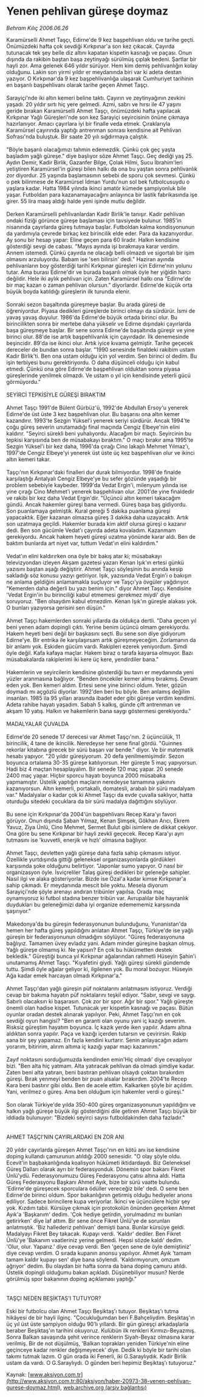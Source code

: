 # Yenen pehlivan güreşe doymaz

*Behram Kılıç 2006.06.26*

<font class="agenda2NewsSpot">
 Karamürselli Ahmet Taşçı, Edirne'de 9 kez başpehlivan oldu ve tarihe geçti. Önümüzdeki hafta çok sevdiği Kırkpınar'a son kez çıkacak.
</font>
<font class="newsDetail">
 Çayırda tutunacak tek şey belle diz altını kapatan kispetin kasnağı ve paçası. Onun dışında da rakibin baştan başa zeytinyağı sürülmüş çıplak bedeni. Şartlar bir hayli zor. Ama gelenek 646 yıldır sürüyor. Hem kim demiş pehlivanlığın kolay olduğunu. Lakin son yirmi yıldır er meydanında biri var ki adeta destan yazıyor. O Kırkpınar'da 9 kez başpehlivanlığa ulaşarak Cumhuriyet tarihinin en başarılı başpehlivanı olarak tarihe geçen Ahmet Taşçı.
 <br/>
 <br/>
 Sarayiçi'nde iki altın kemeri beline taktı. Çayırın ve zeytinyağının zevkini yaşadı. 20 yıldır sırtı hiç yere gelmedi. Azmi, sabrı ve hırsı ile 47 yaşını geride bırakan Karamürselli Ahmet Taşçı, önümüzdeki hafta yapılacak Kırkpınar Yağlı Güreşleri'nde son kez Sarayiçi seyircisinin önüne çıkmaya hazırlanıyor. Amacı çayırlara iyi bir finalle veda etmek. Çıraklarıyla Karamürsel çayırında yaptığı antrenman sonrası kendisine ait Pehlivan Sofrası'nda buluştuk. Bir saate 20 yılı sığdırmaya çalıştık.
 <br/>
 <br/>
 "Böyle başarılı olacağımızı tahmin edemezdik. Çünkü çok geç yaşta başladım yağlı güreşe." diye başlıyor söze Ahmet Taşçı. Geç dediği yaş 25. Aydın Demir, Kadir Birlik, Gazanfer Bilge, Çolak Hilmi, Sucu İbrahim'leri yetiştiren Karamürsel'in güreşi bilen halkı da ona bu yaştan sonra pehlivanlık zor diyordur. 25 yaşında başlamasının sebebi de sporu çok sevmesi. Çünkü o pek bilinmese de Karamürsel İdman Yurdu'nun sol bek futbolcusuydu o yaşlara kadar. Hatta 1984 yılında ikinci amatör kümede şampiyonluk bile yaşar. Futboldan para kazanamayacağını anlayınca bir lastik fabrikasında işe girer. 55 lira maaş aldığı halde yeni işinde mutlu değildir.
 <br/>
 <br/>
 Derken Karamürselli pehlivanlardan Kadir Birlik'le tanışır. Kadir pehlivan ondaki fiziği görünce güreşe başlaması için tavsiyede bulunur. 1985'in nisanında çayırlarda güreş tutmaya başlar. Futboldan kalma kondisyonunun da yardımıyla çevrede birkaç kez birincilik elde eder. Para da kazanıyordur. Ay sonu bir hesap yapar: Eline geçen para 60 liradır. Halkın kendisine gösterdiği sevgi de cabası. "Mayıs ayında işi bırakmaya karar verdim. Annem istemedi. Çünkü çayırda ne olacağı belli olmazdı ve sigortalı bir işim olmasını arzuluyordu. Babam ise 'sen bilirsin' dedi." Haziran ayında pehlivanların boy gösterdiği tarihî Kırkpınar güreşleri için Edirne'nin yolunu tutar. Ama burası Edirne'dir ve burada başarılı olmak öyle her yiğidin harcı değildir. Hele iki aylık pehlivan için. Zaten Karamürsel halkı ona "Edirne'de bir maç kazan o zaman pehlivan olursun." diyorlardır. Edirne'de küçük orta büyük boyda katıldığı güreşlerin ilk turunda elenir.
 <br/>
 <br/>
 Sonraki sezon başaltında güreşmeye başlar. Bu arada güreşi de öğreniyordur. Piyasa dedikleri güreşlerde birinci olmayı da sürdürür. İsmi de yavaş yavaş duyulur. 1986'da Edirne'de büyük ortada birinci olur. Bu birincilikten sonra bir mertebe daha yükselir ve Edirne dışındaki çayırlarda başa güreşmeye başlar. Bir sene sonra Edirne'de başaltında güreşir ve yine birinci olur. 88'de ise artık başpehlivanlık için çayırdadır. İlk denemesinde beşincidir. 89'da ise ikinci olur. Artık iyice kıvama gelmiştir. Tarihe geçecek dereceler de bundan sonra başlar. "1990 senesinde finaldeki rakibim ustam Kadir Birlik'ti. Ben ona ustam olduğu için yol verdim. Sen birinci ol dedim. Bu işin terbiyesi bunu gerektiriyordu. O daha düşünceli olduğu için kabul etmedi. Çünkü ona göre Edirne'de başpehlivan olduktan sonra piyasa güreşlerinde yenilmek olmazdı. Ve ustam o yıl için kendisinde yeterli gücü görmüyordu."
 <br/>
 <br/>
 SEYİRCİ TEPKİSİYLE GÜREŞİ BIRAKTIM
 <br/>
 <br/>
 Ahmet Taşçı 1991'de Bülent Gürbüz'ü, 1992'de Abdullah Ersoy'u yenerek Edirne'de üst üste 3 kez başpehlivan olur. Bu başarısı ona altın kemer kazandırır. 1993'te Sezgin Yüksel'i yenerek seriyi sürdürür. Ancak 1994'te çoğu güreş severin unutamadığı final maçında Cengiz Elbeye'nin elini kaldırır. "Seyirci sürekli beni yuhalıyordu. Alacağım bir maçtı. Seyircinin bu tepkisi karşısında ben de müsabakayı bıraktım." O maçı bırakır ama 1995'te Sezgin Yüksel'i bir kez daha, 1996'da çırağı Cino lakaplı Mehmet Yılmaz'ı, 1997'de Cengiz Elbeye'yi yenerek üst üste üç kez başpehlivan olur ve ikinci altın kemeri takar.
 <br/>
 <br/>
 Taşçı'nın Kırkpınar'daki finalleri dur durak bilmiyordur. 1998'de finalde karşılaştığı Antalyalı Cengiz Elbeye'ye bu sefer gözünde yaşadığı bir problem sebebiyle kaybeder. 1999'da Vedat Ergin'i, milenyum yılında ise yine çırağı Cino Mehmet'i yenerek başpehlivan olur. 2001'de yine finaldedir ve rakibi bir kez daha Vedat Ergin'dir. "Üçüncü altın kemeri takacağım gündü. Ancak hakemler güreşi bana vermedi. Güreş başa baş gidiyordu. Son puanlamaya gelmiştik. Kural gereği 5 dakika puanlama güreşi yapacaktık. Eğer kazanan olmazsa güreş 3 dakika daha uzayacaktı. Artık son uzatmaya geçildi. Hakemler burada kim aktif olursa güreşi o kazanır dedi. Ben son gücümle Vedat'ı çayırda adeta kovaladım. Kazanmam gerekiyordu. Ancak hakem heyeti güreşi uzatma yönünde karar aldı. Ben de baktım bunlarda art niyet var, tuttum Vedat'ın elini kaldırdım."
 <br/>
 <br/>
 Vedat'ın elini kaldırırken ona öyle bir bakış atar ki; müsabakayı televizyondan izleyen Akşam gazetesi yazarı Kenan Işık'ın ertesi günkü yazısını baştan aşağı değiştirir. Ahmet Taşçı söyleşinin bu anında kesip sakladığı söz konusu yazıyı getiriyor. Işık, yazısında Vedat Ergin'i o bakışın ne anlama geldiğini anlamamakla suçluyor ve Taşçı'ya övgüler yağdırıyor. "Kemerden daha değerli bu yazı benim için." diyor Ahmet Taşçı. Kendisine 'Vedat Ergin'in bu birinciliği kabul etmemesi gerekmez miydi' diye soruyoruz. "Ben olsaydım kabul etmezdim. Kenan Işık'ın güreşle alakası yok. O bunları yazıyorsa gerisini sen düşün."
 <br/>
 <br/>
 Ahmet Taşçı hakemlerden sonraki yıllarda da oldukça dertli. "Daha geçen yıl beni yenen adam dopingli çıktı. Yerine benim üçüncü olmam gerekiyordu. Hakem heyeti beni değil bir başkasını seçti. Bu sene son diye gidiyorum Edirne'ye. Bir entrika ile karşılaşırsam artık güreşmeyeceğim. Zorlamanın da bir anlamı yok. Eskiden gücüm vardı. Rakipleri ezerek yeniyordum. Şimdi öyle değil. Kafa kafaya maçlar. Hakem biraz o tarafa kayarsa olmuyor. Bazı müsabakalarda rakiplerimi iki kere üç kere, yendirdiler bana."
 <br/>
 <br/>
 Hakemlerin ve seyircilerin kendisine gösterdiği bu tavrı er meydanında yeni yüzler aranmasına bağlıyor. "Benden öncekiler kemer almış bırakmış. Devam eden yok. Ben kemeri aldım. Ertesi sene yine birinci oldum. Yeter, gözün doymadı mı açgözlü diyorlar. 1992'den beri bu böyle. Ben anlamış değilim insanları. 1985 ila 95 yılları arasında ibadet eder gibi güreşe verdim kendimi. Adeta rahibe hayatı yaşadım. Sabah 5 kalkış, günde çift antrenman ve akşam 10 yatış. Halkın ve hakemlerin bana saygı göstermesi gerekiyordu."
 <br/>
 <br/>
 MADALYALAR ÇUVALDA
 <br/>
 <br/>
 Edirne'de 20 senede 17 derecesi var Ahmet Taşçı'nın. 2 üçüncülük, 11 birincilik, 4 tane de ikincilik. Neredeyse her sene final gördü. "Guinnes rekorlar kitabına girecek bir sürü başarı var bende." diyor. Ve bir matematik hesabı yapıyor. "20 yıldır güreşiyorum. 20 defa yenilmemişimdir. Sezon boyunca ortalama 30-35 güreşe katılıyorsun. Her güreşte 5 maç yapıyorsun. Hadi biz 4 maçtan hesaplayalım. Bir senede 120 maç yapar. 20 senede 2400 maç yapar. Hiçbir sporcu hayatı boyunca 2000 müsabaka yapmamıştır. Üstelik yaptığın maçların neredeyse tamamına yakınını kazanıyorsun. Altın kemerli, portakallı, domatesli, arabalı bir sürü madalyam var." Madalyalar o kadar çok ki Ahmet Taşçı da evde çuvalla saklıyor, hatta oturduğu sitedeki çocuklara da bir sürü madalya dağıttığını söylüyor.
 <br/>
 <br/>
 Bu sene için Kırkpınar'da 2004'ün başpehlivanı Recep Kara'yı favori görüyor. Onun dışında Şaban Yılmaz, Kenan Şimşek, Gökhan Arıcı, Ekrem Yavuz, Ziya Ünlü, Cino Mehmet, Sermet Bulut gibi isimlere de dikkat çekiyor. Ona göre bu sene Kırkpınar bir hayli zevkli geçecek. Recep Kara'yı ayrı tutmasını ise 'kuvvetli, enerjik ve hızlı' olmasına bağlıyor.
 <br/>
 <br/>
 Ahmet Taşçı, devletten yağlı güreşe daha fazla sahip çıkmasını istiyor. Özellikle yurtdışında gittiği geleneksel organizasyonlarda gördükleri karşısında şoke olduğunu belirtiyor. "Japonlar sumo yapıyor. O nasıl bir organizasyon öyle. İsviçreliler Talaş güreşi dedikleri bir geleneğe sahipler. Nasıl ilgi ve alaka gösteriyorlar. Bizde ise Özal'a kadar kimse Kırkpınar'a sahip çıkmadı. Er meydanında mescit bile yoktu. Mesela diyorum Sarayiçi'nde şöyle arenayı andıran tribünler yapılsa. Orada maç oynamıyoruz ki futbol stadına benzer tribün var. Avrupalılar bile hayranlık duydukları bu geleneğimizi daha iyi organize edemememiz karşısında şaşırıyor."
 <br/>
 <br/>
 Makedonya'da bu güreşin federasyonunun bulunduğunu, Yunanistan'da hemen her hafta güreş yapıldığını anlatan Ahmet Taşçı, Türkiye'de ise yağlı güreşin bir federasyonunun olmadığını söylüyor. "Güreş federasyonuna bağlıyız. Tamamen üvey evladız yani. Adam minder güreşine başkan olmuş. Yağlı güreşe olmamış ki. Ne yapsın? En çok bu hükümetten destek bekledik." Güreştiği bunca yıl Kırkpınar ağalarından rahmetli Hüseyin Şahin'i unutamamış Ahmet Taşçı. "Kıyafetini giydi. Yağlı güreşi sürekli gündemde tuttu. Şimdi öyle ağalar geliyor ki, ilgilenen yok. Bu moral bozuyor. Hüseyin Ağa kadar emek harcayan olmadı Kırkpınar'a."
 <br/>
 <br/>
 Ahmet Taşçı'dan yağlı güreşin püf noktalarını anlatmasını istiyoruz. Verdiği cevap bir bakıma hayatın püf noktalarını teşkil ediyor. "Sabır, sevgi ve saygı. Sabırlı olacaksın ki başarasın. Çok zor bir spor. Ağır bir spor." Yağlı güreşte önemli olan hadise kispet. Tutunacak yer kispetin kasnağı ve paçası. Bütün oyunlar oradan destek alınarak yapılıyor. Peki, Ahmet Taşçı'nın en çok sevdiği oyun hangisi? "Ben en garanti olan oyunu yani iç kazığı severim. Risksiz güreştim hayatım boyunca. İç kazık yerde iken yapılır. Adamı altına aldıktan sonra yapılır. Paça ve kazığı içerden tutarsın ve çevirirsin. Rakip sana bir şey yapamaz. En fazla kendini kurtarır. Senin anlayacağın adamı yorarım, bitiririm, alırım altıma iç kazığı yapar maçı kazanırım."
 <br/>
 <br/>
 Zayıf noktasını sorduğumuzda kendinden emin'Hiç olmadı' diye cevaplıyor bizi. "Ben alta hiç yatmam. Alta yatıracak pehlivan da olmadı şimdiye kadar. Zaten beni alta yatıran, beni bastıran  pehlivan olsaydı çoktan bırakırdım güreşi. Bırak yenmeyi benden bir puan alsalar bırakırdım. 2004'te Recep Kara beni bastırır gibi oldu. Ben de acele ettim. Kalkarken şöyle bir açıldım. Yani, verilmez o güreş. Ama ben olduğum için hakemler verdi o güreşi."
 <br/>
 <br/>
 Son olarak Türkiye'de yılda 350-400 güreş organizasyonunun yapıldığını ve halkın yağlı güreşe büyük ilgi gösterdiğini dile getiren Ahmet Taşçı büyük bir iddiada bulunuyor: "Bizdeki seyirci sayısı futboldakinden daha fazladır."
 <br/>
 <br/>
 <br/>
 AHMET TAŞÇI'NIN ÇAYIRLARDAKİ EN ZOR ANI
 <br/>
 <br/>
 20 yıldır çayırlarda güreşen Ahmet Taşçı'nın en kötü anı ise kendisine doping kullandı çamurunun atıldığı 2000 senesidir. "O olay şöyle oldu. Ecevit'in başbakanlığında koalisyon hükümeti iktidardaydı. Biz Geleneksel Güreş Dalları olarak ayrı bir federasyonduk. Dönemin spor bakanı Fikret Ünlü'ydü. Federasyonumuzu Güreş Federasyonu çatısı altına aldı. Hatta Güreş Federasyonu Başkanı Ahmet Ayık, bize bir sürü vaatte bulundu. 'Edirne'de güreşecek sporculara ödüller vereceğiz bile' dedi. O sene ben Edirne'de birinci oldum. Spor bakanlığının getirmiş olduğu hediyeler anons ediliyor. Sadece birincilere kupa veriyorlar. İkinci ve üçüncülere hiçbir şey yok. Kızdım tabii. Kürsüye çıkmak için protokolün önünden geçerken Ahmet Ayık'a 'Başkanım' dedim. 'Çok hediye getirdin, yorulmadınız mı bunları getirirken' diye laf attım. Bir sene önce Fikret Ünlü'ye de sorunları anlatmıştık. 'Biz hallederiz pehlivan' demişti bana. Bunlar kürsüye geldi. Madalyayı Fikret Bey takacak. Kupayı verdi. 'Kaldır' dediler. Ben Fikret Ünlü'ye 'Bakanım vaatleriniz yerine gelmedi. Hepsi sözde kaldı' dedim. 'Olur, olur. Yaparız.' diye cevap verdi. Ben 'geçen sene de öyle demiştiniz' diye cevap verdim. O sırada kupanın anonsu yapılıyor. Ahmet Ayık 'tamam tamam kaldır kupayı sen' diye bana söylendi. 'Kaldırmıyorum, omzum ağrıyor' dedim. Bu olaydan bir hafta sonra da bana doping çamuru atıldı. Üstelik dopingli olduğumu bakan açıkladı. Düşünebiliyor musun? Nerde görülmüş spor bakanının doping açıklaması yaptığı."
 <br/>
 <br/>
 <br/>
 TAŞÇI NEDEN BEŞİKTAŞ'I TUTUYOR?
 <br/>
 <br/>
 Eski bir futbolcu olan Ahmet Taşçı Beşiktaş'ı tutuyor. Beşiktaş'ı tutma hikâyesi de bir hayli ilginç. "Çocukluğumdan beri F.Bahçeliydim. Beşiktaş'ın üç yıl üst üste şampiyon olduğu 90'lı yıllardı. Bir gün güreşçi arkadaşlarla beraber Beşiktaş'ın tarihini okuyoruz. Kulübün ilk renkleri Kırmızı-Beyazmış. Sonra Balkan savaşında şehit verince renklerin Siyah-Beyaz olmasına karar verilmiş. Bir de not düşülmüş, 'Balkan toprakları yeniden Türkiye'nin eline geçinceye kadar renkler değişmeyecek' diye. Dedik ki böyle bir tarihi olan takımı tutmak lazım. O gün orada iki Fenerli, iki G.Saraylıydık. Kadir Birlik ustam da vardı. O G.Saraylıydı. O günden beri hepimiz Beşiktaş'ı tutuyoruz."
 <br/>
</font>

Kaynak: [www.aksiyon.com.tr](http://www.aksiyon.com.tr:80/aksiyon/haber-20973-38-yenen-pehlivan-gurese-doymaz.html), [web.archive.org (arşiv bağlantısı)](http://web.archive.org/web/20100727043520/http://www.aksiyon.com.tr:80/aksiyon/haber-20973-38-yenen-pehlivan-gurese-doymaz.html)
